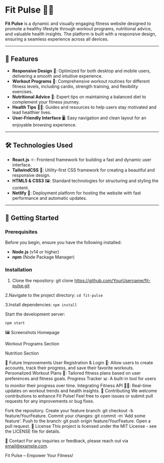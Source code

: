 # Fit Pulse 🏋️‍♂️

**Fit Pulse** is a dynamic and visually engaging fitness website designed to promote a healthy lifestyle through workout programs, nutritional advice, and valuable health insights. The platform is built with a responsive design, ensuring a seamless experience across all devices.

---

## 🌟 Features

- **Responsive Design** 📱: Optimized for both desktop and mobile users, delivering a smooth and intuitive experience.
- **Workout Programs** 💪: Comprehensive workout routines for different fitness levels, including cardio, strength training, and flexibility exercises.
- **Nutritional Advice** 🥗: Expert tips on maintaining a balanced diet to complement your fitness journey.
- **Health Tips** 🏃‍♀️: Guides and resources to help users stay motivated and lead healthier lives.
- **User-Friendly Interface** 🖥️: Easy navigation and clean layout for an enjoyable browsing experience.

---

## 🛠️ Technologies Used

- **React.js** ⚛️: Frontend framework for building a fast and dynamic user interface.
- **TailwindCSS** 🎨: Utility-first CSS framework for creating a beautiful and responsive design.
- **HTML5 & CSS3** 🖼️: Standard technologies for structuring and styling the content.
- **Netlify** 🚀: Deployment platform for hosting the website with fast performance and automatic updates.

---

## 🚀 Getting Started

### Prerequisites

Before you begin, ensure you have the following installed:

- **Node.js** (v14 or higher)
- **npm** (Node Package Manager)

### Installation

1. Clone the repository:
   git clone https://github.com/YourUsername/fit-pulse.git
   
2.Navigate to the project directory:
```cd fit-pulse```

3.Install dependencies:
```npm install```

Start the development server:

```npm start```

🖼️ Screenshots
Homepage

Workout Programs Section

Nutrition Section

🎯 Future Improvements
User Registration & Login 🔐: Allow users to create accounts, track their progress, and save their favorite workouts.
Personalized Workout Plans 📅: Tailored fitness plans based on user preferences and fitness goals.
Progress Tracker 📊: A built-in tool for users to monitor their progress over time.
Integrating Fitness API 🏃‍♂️: Real-time updates on workout trends and health insights.
🤝 Contributing
We welcome contributions to enhance Fit Pulse! Feel free to open issues or submit pull requests for any improvements or bug fixes.

Fork the repository.
Create your feature branch: git checkout -b feature/YourFeature.
Commit your changes: git commit -m 'Add some feature'.
Push to the branch: git push origin feature/YourFeature.
Open a pull request.
📄 License
This project is licensed under the MIT License - see the LICENSE file for details.

💬 Contact
For any inquiries or feedback, please reach out via email@example.com.

Fit Pulse – Empower Your Fitness!
